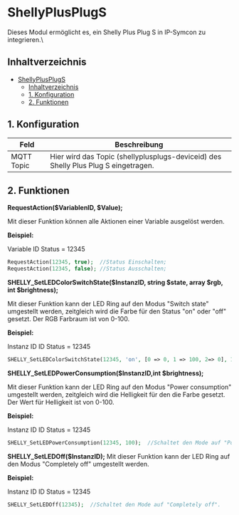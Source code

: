# ShellyPlusPlugS
   Dieses Modul ermöglicht es, ein Shelly Plus Plug S in IP-Symcon zu integrieren.\
       
## Inhaltverzeichnis
- [ShellyPlusPlugS](#shellyplusplugs)
  - [Inhaltverzeichnis](#inhaltverzeichnis)
  - [1. Konfiguration](#1-konfiguration)
  - [2. Funktionen](#2-funktionen)
   
## 1. Konfiguration  
   Feld | Beschreibung
   ------------ | ----------------
   MQTT Topic | Hier wird das Topic (shellyplusplugs-deviceid) des Shelly Plus Plug S eingetragen.
## 2. Funktionen
   
   **RequestAction($VariablenID, $Value);**
   
   Mit dieser Funktion können alle Aktionen einer Variable ausgelöst werden.

   **Beispiel:**

   Variable ID Status = 12345
   ```php
   RequestAction(12345, true);  //Status Einschalten;
   RequestAction(12345, false); //Status Ausschalten;
   ```

   **SHELLY_SetLEDColorSwitchState($InstanzID, string $state, array $rgb, int $brightness);**

   Mit dieser Funktion kann der LED Ring auf den Modus "Switch state" umgestellt werden, zeitgleich wird die Farbe für den Status "on" oder "off" gesetzt.
   Der RGB Farbraum ist von 0-100.
   
   **Beispiel:**

   Instanz ID ID Status = 12345
   ```php
   SHELLY_SetLEDColorSwitchState(12345, 'on', [0 => 0, 1 => 100, 2=> 0], 100);  //Schaltet den Mode auf "Switch state" und die Farbe für den Status "on" auf Grün.
   ```

   **SHELLY_SetLEDPowerConsumption($InstanzID,int $brightness);**
   
   Mit dieser Funktion kann der LED Ring auf den Modus "Power consumption" umgestellt werden, zeitgleich wird die Helligkeit für den die Farbe gesetzt.
   Der Wert für Helligkeit ist von 0-100.
   
   **Beispiel:**

   Instanz ID ID Status = 12345
   ```php
   SHELLY_SetLEDPowerConsumption(12345, 100);  //Schaltet den Mode auf "Power consumption" und die Helligkeit auf 100%.
   ```

   **SHELLY_SetLEDOff($InstanzID);**
   Mit dieser Funktion kann der LED Ring auf den Modus "Completely off" umgestellt werden.

   **Beispiel:**

   Instanz ID ID Status = 12345
   ```php
   SHELLY_SetLEDOff(12345);  //Schaltet den Mode auf "Completely off".
   ```